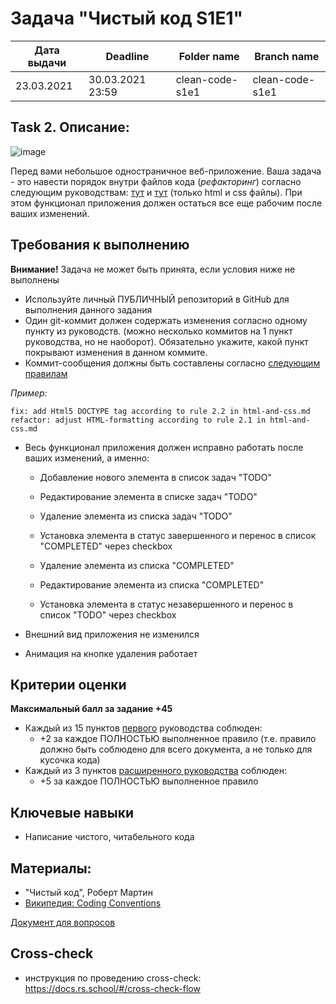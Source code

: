 # Задача "Чистый код S1E1"

| Дата выдачи | Deadline         | Folder name     | Branch name     |
| ----------- | ---------------- | --------------- | --------------- |
| 23.03.2021  | 30.03.2021 23:59 | clean-code-s1e1 | clean-code-s1e1 |

## Task 2. Описание: 

![image](https://user-images.githubusercontent.com/8201843/111080709-d1289200-8510-11eb-861c-c39de6d99691.png)

Перед вами небольшое одностраничное веб-приложение.
Ваша задача - это навести порядок внутри файлов кода (_рефакторинг_) согласно следующим руководствам:
 [тут](https://github.com/ViktoryiaYatskova/code-quality-principles/blob/main/html-and-css.md)
 и [тут](https://github.com/ViktoryiaYatskova/code-quality-principles/blob/main/html-and-css-extended.md) (только html и css файлы). 
При этом функционал приложения должен остаться все еще рабочим после ваших изменений.

## Требования к выполнению

**Внимание!** Задача не может быть принята, если условия ниже не выполнены

- Используйте личный ПУБЛИЧНЫЙ репозиторий в GitHub для выполнения данного задания
- Один git-коммит должен содержать изменения согласно одному пункту из руководств.
(можно несколько коммитов на 1 пункт руководства, но не наоборот).
Обязательно укажите, какой пункт покрывают изменения в данном коммите.
- Коммит-сообщения должны быть составлены согласно [следующим правилам](https://github.com/ViktoryiaYatskova/code-quality-principles/blob/main/commits.md)

_Пример:_
```
fix: add Html5 DOCTYPE tag according to rule 2.2 in html-and-css.md
refactor: adjust HTML-formatting according to rule 2.1 in html-and-css.md
```

- Весь функционал приложения должен исправно работать после ваших изменений, а именно:

    - Добавление нового элемента в список задач "TODO"
    - Редактирование элемента в списке задач "TODO"
    - Удаление элемента из списка задач "TODO"
    - Установка элемента в статус завершенного и перенос в список "COMPLETED" через checkbox

    - Удаление элемента из списка "COMPLETED"
    - Редактирование элемента из списка "COMPLETED"
    - Установка элемента в статус незавершенного и перенос в список "TODO" через checkbox

- Внешний вид приложения не изменился
- Анимация на кнопке удаления работает

## Критерии оценки

**Максимальный балл за задание +45**

- Каждый из 15 пунктов [первого](https://github.com/ViktoryiaYatskova/code-quality-principles/blob/main/html-and-css.md) руководства соблюден:
    - +2 за каждое ПОЛНОСТЬЮ выполненное правило
    (т.е. правило должно быть соблюдено для всего документа, а не только для кусочка кода)
- Каждый из 3 пунктов [расширенного руководства](https://github.com/ViktoryiaYatskova/code-quality-principles/blob/main/html-and-css-extended.md) соблюден: 
    - +5 за каждое ПОЛНОСТЬЮ выполненное правило

## Ключевые навыки
- Написание чистого, читабельного кода

## Материалы:
- "Чистый код", Роберт Мартин
- [Википедия: Coding Conventions](https://en.wikipedia.org/wiki/Coding_conventions)

[Документ для вопросов](https://docs.google.com/spreadsheets/d/1lgzmc72mKCmYvHimvqBNENgKJuXMON8q1f1s4GEnEVI/edit?usp=sharing)

## Cross-check
- инструкция по проведению cross-check: https://docs.rs.school/#/cross-check-flow